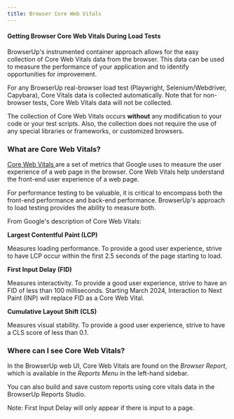 ```yaml
---
title: Browser Core Web Vitals
---
```


#### Getting Browser Core Web Vitals During Load Tests

BrowserUp's instrumented container approach allows for the easy collection of Core Web Vitals data from the browser.
This data can be used to measure the performance of your application and to identify opportunities for improvement.

For any BrowserUp real-browser load test (Playwright, Selenium/Webdriver, Capybara), Core Vitals data is collected automatically.
Note that for non-browser tests, Core Web Vitals data will not be collected.

The collection of Core Web Vitals occurs **without** any modification to your code or your test scripts.
Also, the collection does not require the use of any special libraries or frameworks, or
customized browsers.


### What are Core Web Vitals?

[Core Web Vitals ](https://developers.google.com/search/docs/appearance/core-web-vitals)are a set of metrics that Google uses to measure the user experience of a web page in the browser.
Core Web Vitals help understand the front-end user experience of a web page.

For performance testing to be valuable, it is critical to encompass both the front-end performance
and back-end performance. BrowserUp's approach to load testing provides the ability to measure both.

From Google's description of Core Web Vitals:

**Largest Contentful Paint (LCP)**

Measures loading performance. To provide a good user experience, strive to have LCP occur within the first 2.5 seconds of the page starting to load.

**First Input Delay (FID)**

Measures interactivity. To provide a good user experience, strive to have an FID of less than 100 milliseconds.
Starting March 2024, Interaction to Next Paint (INP) will replace FID as a Core Web Vital.

**Cumulative Layout Shift (CLS)**

Measures visual stability. To provide a good user experience, strive to have a CLS score of less than 0.1.


### Where can I see Core Web Vitals?

In the BrowserUp web UI, Core Web Vitals are found on the *Browser Report*,
which is available in the *Reports Menu* in the left-hand sidebar.

You can also build and save custom reports using core vitals data in the BrowserUp Reports Studio.

Note: First Input Delay will only appear if there is input to a page.

